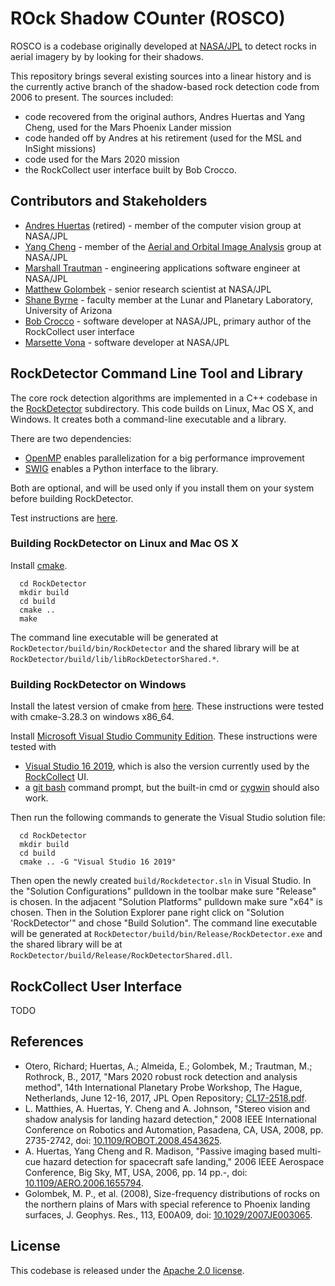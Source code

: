 # ROck Shadow COunter (ROSCO)

ROSCO is a codebase originally developed at [NASA/JPL](https://www.jpl.nasa.gov) to detect rocks in aerial imagery by by looking for their shadows.

This repository brings several existing sources into a linear history and is the currently active branch of the shadow-based rock detection code from 2006 to present.  The sources included:

* code recovered from the original authors, Andres Huertas and Yang Cheng, used for the Mars Phoenix Lander mission
* code handed off by Andres at his retirement (used for the MSL and InSight missions)
* code used for the Mars 2020 mission
* the RockCollect user interface built by Bob Crocco.

## Contributors and Stakeholders

* [Andres Huertas](https://www-robotics.jpl.nasa.gov/who-we-are/people/andres_huertas/) (retired) - member of the computer vision group at NASA/JPL
* [Yang Cheng](https://www-robotics.jpl.nasa.gov/who-we-are/people/yang_cheng) - member of the [Aerial and Orbital Image Analysis](https://www-robotics.jpl.nasa.gov/who-we-are/groups/347P) group at NASA/JPL
* [Marshall Trautman](https://www.linkedin.com/in/marshall-trautman) - engineering applications software engineer at NASA/JPL
* [Matthew Golombek](https://science.jpl.nasa.gov/people/golombek) - senior research scientist at NASA/JPL
* [Shane Byrne](https://www.lpl.arizona.edu/faculty/shane-byrne) - faculty member at the Lunar and Planetary Laboratory, University of Arizona
* [Bob Crocco](https://www.linkedin.com/in/bob-crocco-47a140) - software developer at NASA/JPL, primary author of the RockCollect user interface
* [Marsette Vona](https://www2.ccs.neu.edu/research/gpc/vona.html) - software developer at NASA/JPL

## RockDetector Command Line Tool and Library

The core rock detection algorithms are implemented in a C++ codebase in the [RockDetector](./RockDetector) subdirectory.  This code builds on Linux, Mac OS X, and Windows.  It creates both a command-line executable and a library.

There are two dependencies:

* [OpenMP](https://www.openmp.org) enables parallelization for a big performance improvement
* [SWIG](https://www.swig.org) enables a Python interface to the library.

Both are optional, and will be used only if you install them on your system before building RockDetector.

Test instructions are [here](RockDetector/test/README.md).

### Building RockDetector on Linux and Mac OS X

Install [cmake](https://cmake.org).

```
  cd RockDetector
  mkdir build
  cd build
  cmake .. 
  make
``` 

The command line executable will be generated at `RockDetector/build/bin/RockDetector` and the shared library will be at `RockDetector/build/lib/libRockDetectorShared.*`.

### Building RockDetector on Windows

Install the latest version of cmake from [here](https://cmake.org/download).  These instructions were tested with cmake-3.28.3 on windows x86_64.

Install [Microsoft Visual Studio Community Edition](https://visualstudio.microsoft.com/vs/community).  These instructions were tested with

* [Visual Studio 16 2019](https://visualstudio.microsoft.com/vs/older-downloads), which is also the version currently used by the [RockCollect](#rockcollect-user-interface) UI.
* a [git bash](https://www.atlassian.com/git/tutorials/git-bash) command prompt, but the built-in cmd or [cygwin](https://cygwin.com) should also work.

Then run the following commands to generate the Visual Studio solution file:

```
  cd RockDetector
  mkdir build
  cd build
  cmake .. -G "Visual Studio 16 2019"
``` 

Then open the newly created `build/Rockdetector.sln` in Visual Studio.  In the "Solution Configurations" pulldown in the toolbar make sure "Release" is chosen.  In the adjacent "Solution Platforms" pulldown make sure "x64" is chosen.  Then in the Solution Explorer pane right click on "Solution 'RockDetector'" and chose "Build Solution".  The command line executable will be generated at `RockDetector/build/bin/Release/RockDetector.exe` and the shared library will be at `RockDetector/build/Release/RockDetectorShared.dll`.

## RockCollect User Interface

TODO

## References

* Otero, Richard; Huertas, A.; Almeida, E.; Golombek, M.; Trautman, M.; Rothrock, B., 2017, "Mars 2020 robust rock detection and analysis method", 14th International Planetary Probe Workshop, The Hague, Netherlands, June 12-16, 2017, JPL Open Repository; [CL17-2518.pdf](https://dataverse.jpl.nasa.gov/file.xhtml?fileId=59706&version=2.0).
* L. Matthies, A. Huertas, Y. Cheng and A. Johnson, "Stereo vision and shadow analysis for landing hazard detection," 2008 IEEE International Conference on Robotics and Automation, Pasadena, CA, USA, 2008, pp. 2735-2742, doi: [10.1109/ROBOT.2008.4543625](https://ieeexplore.ieee.org/document/4543625).
* A. Huertas, Yang Cheng and R. Madison, "Passive imaging based multi-cue hazard detection for spacecraft safe landing," 2006 IEEE Aerospace Conference, Big Sky, MT, USA, 2006, pp. 14 pp.-, doi: [10.1109/AERO.2006.1655794](https://ieeexplore.ieee.org/document/1655794).
* Golombek, M. P., et al. (2008), Size-frequency distributions of rocks on the northern plains of Mars with special reference to Phoenix landing surfaces, J. Geophys. Res., 113, E00A09, doi: [10.1029/2007JE003065](https://agupubs.onlinelibrary.wiley.com/doi/full/10.1029/2007JE003065).

## License

This codebase is released under the [Apache 2.0 license](https://github.com/nasa-jpl/ROSCO?tab=Apache-2.0-1-ov-file#readme).
